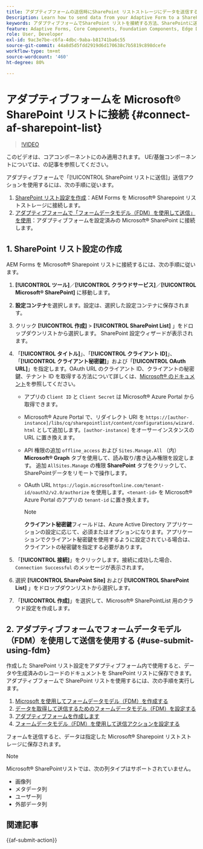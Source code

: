 ```yaml
---
title: アダプティブフォームの送信時にSharePoint リストストレージにデータを送信する方法
Description: Learn how to send data from your Adaptive Form to a SharePoint storage like a SharePoint list when you submit the form.
keywords: アダプティブフォームでSharePoint リストを接続する方法、SharePointに送信する方法、SharePoint リスト設定を作成する方法、アダプティブフォームで「SharePointに送信」送信アクションを使用する方法、アダプティブフォームをMicrosoft&reg; SharePoint リストに接続する方法を説明します。
feature: Adaptive Forms, Core Components, Foundation Components, Edge Delivery Services
role: User, Developer
exl-id: 9ac3e7be-c6fa-4dbc-9aba-b81741ba6c55
source-git-commit: 44a8d5d5fdd2919d6d170638c7b5819c898dcefe
workflow-type: tm+mt
source-wordcount: '460'
ht-degree: 80%

---
```


# アダプティブフォームを Microsoft® SharePoint リストに接続 {#connect-af-sharepoint-list}

>[!VIDEO](https://video.tv.adobe.com/v/3424820/connect-aem-adaptive-form-to-sharepointlist/?quality=12&learn=on)

<span> このビデオは、コアコンポーネントにのみ適用されます。 UE/基盤コンポーネントについては、の記事を参照してください。</span>

アダプティブフォームで「[!UICONTROL SharePoint リストに送信]」送信アクションを使用するには、次の手順に従います。

1. [SharePoint リスト設定を作成](#1-create-a-sharepoint-list-configuration)：AEM Forms を Microsoft® Sharepoint リストストレージに接続します。
1. [アダプティブフォームで「フォームデータモデル（FDM）を使用して送信」を使用](#2-use-the-submit-using-form-data-model-fdm-in-an-adaptive-form-use-submit-using-fdm)：アダプティブフォームを設定済みの Microsoft® SharePoint に接続します。

## &#x200B;1. SharePoint リスト設定の作成

AEM Forms を Microsoft® Sharepoint リストに接続するには、次の手順に従います。

1. **[!UICONTROL ツール]**／**[!UICONTROL クラウドサービス]**／**[!UICONTROL Microsoft® SharePoint]** に移動します。
1. **設定コンテナ**&#x200B;を選択します。設定は、選択した設定コンテナに保存されます。
1. クリック **[!UICONTROL 作成]** > **[!UICONTROL SharePoint List]** 」をドロップダウンリストから選択します。 SharePoint 設定ウィザードが表示されます。
1. 「**[!UICONTROL タイトル]**」、「**[!UICONTROL クライアント ID]**」、「**[!UICONTROL クライアント秘密鍵]**」および「**[!UICONTROL OAuth URL]**」を指定します。OAuth URL のクライアント ID、クライアントの秘密鍵、テナント ID を取得する方法について詳しくは、[Microsoft® のドキュメント](https://learn.microsoft.com/ja-jp/graph/auth-register-app-v2)を参照してください。
   * アプリの `Client ID` と `Client Secret` は Microsoft® Azure Portal から取得できます。
   * Microsoft® Azure Portal で、リダイレクト URI を `https://[author-instance]/libs/cq/sharepointlist/content/configurations/wizard.html` として追加します。`[author-instance]` をオーサーインスタンスの URL に置き換えます。
   * API 権限の追加 `offline_access` および `Sites.Manage.All` （内） **Microsoft® Graph** タブを使用して、読み取り/書き込み権限を設定します。 追加 `AllSites.Manage` の権限 **SharePoint** タブをクリックして、SharePointデータをリモートで操作します。
   * OAuth URL `https://login.microsoftonline.com/tenant-id/oauth2/v2.0/authorize` を使用します。`<tenant-id>` を Microsoft® Azure Portal のアプリの `tenant-id` に置き換えます。

     >[!NOTE]
     >
     > **クライアント秘密鍵**&#x200B;フィールドは、Azure Active Directory アプリケーションの設定に応じて、必須またはオプションになります。アプリケーションでクライアント秘密鍵を使用するように設定されている場合は、クライアントの秘密鍵を指定する必要があります。

1. 「**[!UICONTROL 接続]**」をクリックします。接続に成功した場合、`Connection Successful` のメッセージが表示されます。
1. 選択 **[!UICONTROL SharePoint Site]** および **[!UICONTROL SharePoint List]** 」をドロップダウンリストから選択します。
1. 「**[!UICONTROL 作成]**」を選択して、Microsoft® SharePointList 用のクラウド設定を作成します。


## &#x200B;2. アダプティブフォームでフォームデータモデル（FDM）を使用して送信を使用する {#use-submit-using-fdm}

作成した SharePoint リスト設定をアダプティブフォーム内で使用すると、データや生成済みのレコードのドキュメントを SharePoint リストに保存できます。アダプティブフォームで SharePoint リストを使用するには、次の手順を実行します。

1. [Microsoft を使用してフォームデータモデル（FDM）を作成する](/help/forms/create-form-data-models.md)
1. [データを取得して送信するためのフォームデータモデル（FDM）を設定する](/help/forms/work-with-form-data-model.md#configure-services)
1. [アダプティブフォームを作成します](/help/forms/creating-adaptive-form-core-components.md)
1. [フォームデータモデル（FDM）を使用して送信アクションを設定する](/help/forms/using-form-data-model.md)

フォームを送信すると、データは指定した Microsoft® Sharepoint リストストレージに保存されます。

>[!NOTE]
>
> Microsoft® SharePointリストでは、次の列タイプはサポートされていません。
> * 画像列
> * メタデータ列
> * ユーザー列
> * 外部データ列

## 関連記事

{{af-submit-action}}
